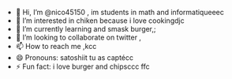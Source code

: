 - 👋 Hi, I’m @nico45150 , im students in math and informatiqueeec
- 👀 I’m interested in chiken because i love cookingdjc
- 🌱 I’m currently learning and smask burger,;
- 💞️ I’m looking to collaborate on twitter ,
- 📫 How to reach me ,kcc
- 😄 Pronouns: satoshiit tu as captécc
- ⚡ Fun fact: i love burger and chipsccc
ffc
<!---
nico45150/nico45150 is a ✨ special ✨ repository because its `README.md` (this file) appears on your GitHub profile.
You can click the Preview link to take a look at your changes.
--->
